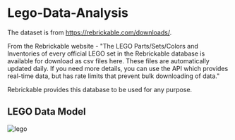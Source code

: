 # Lego-Data-Analysis
The dataset is from https://rebrickable.com/downloads/.

From the Rebrickable website - "The LEGO Parts/Sets/Colors and Inventories of every official LEGO set in the Rebrickable database is available for download as csv files here. These files are automatically updated daily. If you need more details, you can use the API which provides real-time data, but has rate limits that prevent bulk downloading of data."

Rebrickable provides this database to be used for any purpose.

## LEGO Data Model
![lego](https://github.com/SurajspatiL99/Lego-Data-Analysis/assets/101862962/443778db-4660-466a-8e09-451211ba1a1a)

